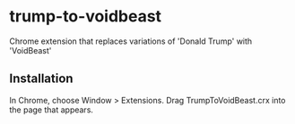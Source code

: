 trump-to-voidbeast
=============

Chrome extension that replaces variations of 'Donald Trump' with 'VoidBeast'

Installation
------------

In Chrome, choose Window > Extensions.  Drag TrumpToVoidBeast.crx into the page that appears.
